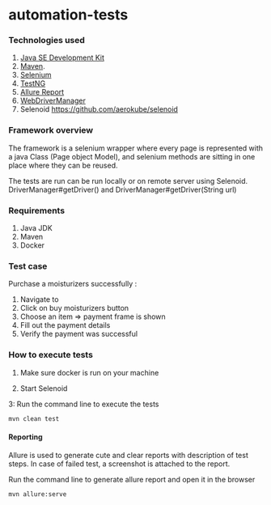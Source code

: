 # automation-tests

### Technologies used

1. [Java SE Development Kit](https://www.oracle.com/technetwork/java/javase/downloads/index.html)  
2. [Maven](https://maven.apache.org/install.html).   
3. [Selenium](https://www.seleniumhq.org/)
4. [TestNG](https://testng.org/doc/index.html)
5. [Allure Report](https://github.com/allure-framework/allure-java)
6. [WebDriverManager](https://github.com/bonigarcia/webdrivermanager)
7. Selenoid https://github.com/aerokube/selenoid
### Framework overview

The framework is a selenium wrapper where every page is represented with a java Class (Page object Model), and selenium methods are sitting in one place where they can be reused.

The tests are run can be run locally or on remote server using Selenoid.
DriverManager#getDriver() and DriverManager#getDriver(String url)


### Requirements

1. Java JDK
2. Maven
3. Docker


### Test case

Purchase a moisturizers successfully :

1. Navigate to 
2. Click on buy moisturizers button
3. Choose an item => payment frame is shown
4. Fill out the payment details 
5. Verify the payment was successful

### How to execute tests

1. Make sure docker is run on your machine

2. Start Selenoid

3: Run the command line to execute the tests
```bash  
mvn clean test
```

#### Reporting

Allure is used to generate cute and clear reports with description of test steps. In case of failed test, a screenshot is attached to the report.

Run the command line to generate allure report and open it in the browser

```bash  
mvn allure:serve
```
